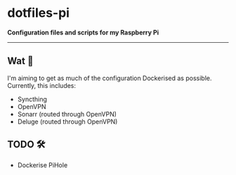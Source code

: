 # dotfiles-pi

**Configuration files and scripts for my Raspberry Pi**

---

## Wat 📝

I'm aiming to get as much of the configuration Dockerised as possible. Currently, this includes:

* Syncthing
* OpenVPN
* Sonarr (routed through OpenVPN)
* Deluge (routed through OpenVPN)

## TODO 🛠

* Dockerise PiHole
